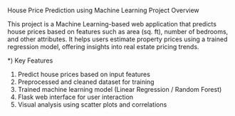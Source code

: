 House Price Prediction using Machine Learning
Project Overview

This project is a Machine Learning-based web application that predicts house prices based on features such as area (sq. ft), number of bedrooms, and other attributes.
It helps users estimate property prices using a trained regression model, offering insights into real estate pricing trends.

*) Key Features
 1) Predict house prices based on input features
 2) Preprocessed and cleaned dataset for training
 3) Trained machine learning model (Linear Regression / Random Forest)
 4) Flask web interface for user interaction
 5) Visual analysis using scatter plots and correlations
